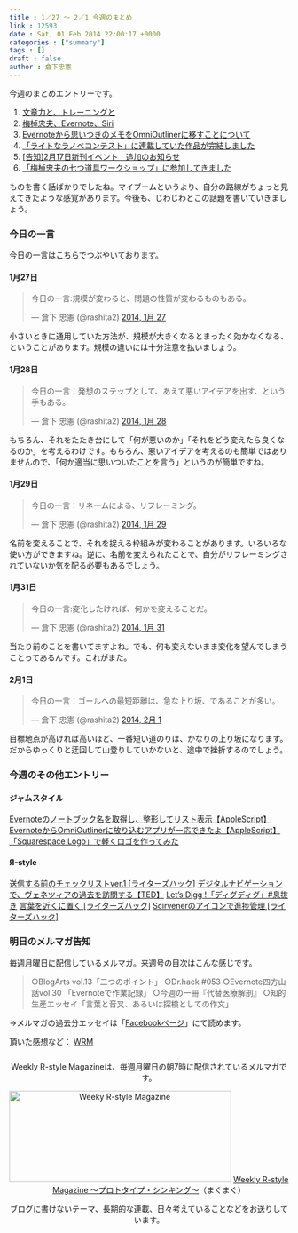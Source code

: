 ```yaml
---
title : 1／27 〜 2／1 今週のまとめ
link : 12593
date : Sat, 01 Feb 2014 22:00:17 +0000
categories : ["summary"]
tags : []
draft : false
author : 倉下忠憲
---
```


今週のまとめエントリーです。
 
<ol>
<li><a href="https://rashita.net/blog/?p=12548" target="_blank">文章力と、トレーニングと</a></li>
<li><a href="https://rashita.net/blog/?p=12554" target="_blank">梅棹忠夫、Evernote、Siri</a></li>
<li><a href="https://rashita.net/blog/?p=12559" target="_blank">Evernoteから思いつきのメモをOmniOutlinerに移すことについて</a></li>
<li><a href="https://rashita.net/blog/?p=12567" target="_blank">「ライトなラノベコンテスト」に連載していた作品が完結しました</a></li>
<li><a href="https://rashita.net/blog/?p=12578" target="_blank">[告知]2月17日新刊イベント　追加のお知らせ</a></li>
<li><a href="https://rashita.net/blog/?p=12582" target="_blank">「梅棹忠夫の七つ道具ワークショップ」に参加してきました</a></li>
</ol>

ものを書く話ばかりでしたね。マイブームというより、自分の路線がちょっと見えてきたような感覚があります。今後も、じわじわとこの話題を書いていきましょう。

<h3>今日の一言</h3>
今日の一言は<a href="http://twitter.com/rashita2 ">こちら</a>でつぶやいております。

<h4>1月27日</h4>
<blockquote class="twitter-tweet" lang="ja"><p>今日の一言:規模が変わると、問題の性質が変わるものもある。</p>&mdash; 倉下 忠憲 (@rashita2) <a href="https://twitter.com/rashita2/statuses/427769688597098496">2014, 1月 27</a></blockquote>
<script async src="//platform.twitter.com/widgets.js" charset="utf-8"></script>

小さいときに通用していた方法が、規模が大きくなるとまったく効かなくなる、ということがあります。規模の違いには十分注意を払いましょう。

<h4>1月28日</h4>
<blockquote class="twitter-tweet" lang="ja"><p>今日の一言：発想のステップとして、あえて悪いアイデアを出す、という手もある。</p>&mdash; 倉下 忠憲 (@rashita2) <a href="https://twitter.com/rashita2/statuses/428158211040882688">2014, 1月 28</a></blockquote>
<script async src="//platform.twitter.com/widgets.js" charset="utf-8"></script>

もちろん、それをたたき台にして「何が悪いのか」「それをどう変えたら良くなるのか」を考えるわけです。もちろん、悪いアイデアを考えるのも簡単ではありませんので、「何か適当に思いついたことを言う」というのが簡単ですね。

<h4>1月29日</h4>
<blockquote class="twitter-tweet" lang="ja"><p>今日の一言：リネームによる、リフレーミング。</p>&mdash; 倉下 忠憲 (@rashita2) <a href="https://twitter.com/rashita2/statuses/428445606722281472">2014, 1月 29</a></blockquote>
<script async src="//platform.twitter.com/widgets.js" charset="utf-8"></script>

名前を変えることで、それを捉える枠組みが変わることがあります。いろいろな使い方ができますね。逆に、名前を変えられたことで、自分がリフレーミングされていないか気を配る必要もあるでしょう。

<h4>1月31日</h4>
<blockquote class="twitter-tweet" lang="ja"><p>今日の一言:変化したければ、何かを変えることだ。</p>&mdash; 倉下 忠憲 (@rashita2) <a href="https://twitter.com/rashita2/statuses/429265903734124544">2014, 1月 31</a></blockquote>
<script async src="//platform.twitter.com/widgets.js" charset="utf-8"></script>

当たり前のことを書いてますよね。でも、何も変えないまま変化を望んでしまうことってあるんです。これがまた。

<h4>2月1日</h4>
<blockquote class="twitter-tweet" lang="ja"><p>今日の一言：ゴールへの最短距離は、急な上り坂、であることが多い。</p>&mdash; 倉下 忠憲 (@rashita2) <a href="https://twitter.com/rashita2/statuses/429466229980413952">2014, 2月 1</a></blockquote>
<script async src="//platform.twitter.com/widgets.js" charset="utf-8"></script>

目標地点が高ければ高いほど、一番短い道のりは、かなりの上り坂になります。だからゆっくりと迂回して山登りしていかないと、途中で挫折するのでしょう。

<h3>今週のその他エントリー</h3>

<H4>ジャムスタイル</H4>
<a href="http://rashita.hatenablog.com/entry/2014/01/27/121027" target="_blank">Evernoteのノートブック名を取得し、整形してリスト表示【AppleScript】</a>
<a href="http://rashita.hatenablog.com/entry/2014/01/28/150947" target="_blank">EvernoteからOmniOutlinerに放り込むアプリが一応できたよ【AppleScript】</a>
<a href="http://rashita.hatenablog.com/entry/2014/01/29/160803" target="_blank">「Squarespace Logo」で軽くロゴを作ってみた</a>
<H4>Я-style</H4>
<a href="http://rashita.net/blog2/?p=495" target="_blank">送信する前のチェックリストver.1 [ライターズハック]</a>
<a href="http://rashita.net/blog2/?p=498" target="_blank">デジタルナビゲーションで、ヴェネツィアの過去を訪問する【TED】</a>
<a href="http://rashita.net/blog2/?p=502" target="_blank">Let’s Digg !「ディグディグ」#息抜き</a>
<a href="http://rashita.net/blog2/?p=510" target="_blank">言葉を近くに置く [ライターズハック]</a>
<a href="http://rashita.net/blog2/?p=516" target="_blank">Scirvenerのアイコンで進捗管理 [ライターズハック]</a>
<h3>明日のメルマガ告知</h3>
毎週月曜日に配信しているメルマガ。来週号の目次はこんな感じです。
<blockquote>
○BlogArts vol.13「二つのポイント」 
○Dr.hack #053
○Evernote四方山話vol.30 「Evernoteで作業記録」
○今週の一冊『代替医療解剖』
○知的生産エッセイ「言葉と音叉、あるいは探検としての作文」
</blockquote>
→メルマガの過去分エッセイは「<a href="http://www.facebook.com/home.php#!/rashitaportal">Facebookページ</a>」にて読めます。

頂いた感想など：
<a class="twitter-timeline"  href="https://twitter.com/rashita2/timelines/427262290753097729"  data-widget-id="427265271171010561">WRM</a>
    <script>!function(d,s,id){var js,fjs=d.getElementsByTagName(s)[0],p=/^http:/.test(d.location)?'http':'https';if(!d.getElementById(id)){js=d.createElement(s);js.id=id;js.src=p+"://platform.twitter.com/widgets.js";fjs.parentNode.insertBefore(js,fjs);}}(document,"script","twitter-wjs");</script>


<div style="text-align:center;margin-top:25px;">
Weekly R-style Magazineは、毎週月曜日の朝7時に配信されているメルマガです。

<a href="http://www.mag2.com/m/0001185133.html" target="_blank"><img src="https://rashita.net/blog/wp-content/uploads/2010/09/mmbanner.jpg" alt="Weeky R-style Magazine" width="400" height="165" class="alignnone size-full wp-image-12201" /></a>
<a href="http://www.mag2.com/m/0001185133.html" target="_blank">Weekly R-style Magazine ～プロトタイプ・シンキング～</a>（まぐまぐ）

ブログに書けないテーマ、長期的な連載、日々考えていることなどをお送りしています。
</div> 